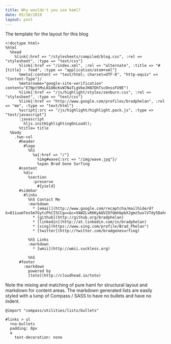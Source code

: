 ```yaml
--- 
title: Why wouldn't you use haml?
date: 05/10/2010
layout: post
--- 
```


The template for the layout for this blog

    <!doctype html>
    %html
      %head
        %link{:href => "/stylesheets/compiled/blog.css", :rel => "stylesheet", :type => "text/css"}
          %link{:href => "/index.xml", :rel => "alternate", :title => "#{title} - feed", :type => "application/atom+xml"}
          %meta{:content => "text/html; charset=UTF-8", "http-equiv" => "Content-Type"}/
          %meta(name="google-site-verification" content="E7Npt5MsLN18NcKvW7NaTLgVbeJKN7DhTscOnssFU9E")
          %link{:href => "/js/highlight/styles/zenburn.css", :rel => "stylesheet", :type => "text/css"}
          %link{:href => "http://www.google.com/profiles/bradphelan", :rel => "me", :type => "text/html"}
          %script{:src => "/js/highlight/highlight.pack.js", :type => "text/javascript"}
          :javascript
            hljs.initHighlightingOnLoad();
          %title= title
      %body
        .two-col
          #header
            #logo
              %h1 
                %a{:href => "/"}
                  %img#wave{:src => "/img/wave.jpg"}/
                  %span Brad Gone Surfing
          #content
            %div
              %section
                :preserve
                  #{yield}
          #sidebar
            #links
              %h5 Contact Me 
              :markdown
                * [email](http://www.google.com/recaptcha/mailhide/d?k=01iuumTes5m7GytcPhCI5CCg==&c=VAWZLvR6KyAQVZOfQmhbpbXJgmz5uolVTdy5DahvMts=)
                * [github](http://github.org/bradphelan)
                * [linkedin](http://at.linkedin.com/in/bradphelan)
                * [xing](https://www.xing.com/profile/Brad_Phelan")
                * [twitter](http://twitter.com/bradgonesurfing)

              %h5 Links
              :markdown
                * [wmii](http://wmii.suckless.org) 

              %h5 
          #footer
            :markdown
              powered by
              [toto](http://cloudhead.io/toto)

Note the mixing and matching of pure haml for structural layout and markdown for content areas. The markdown
generated lists are easily styled with a lump of Compass / SASS to have no bullets and have no indent.

    @import "compass/utilities/lists/bullets"

    #links > ul
      +no-bullets
      padding: 0px
      a
        text-decoration: none


